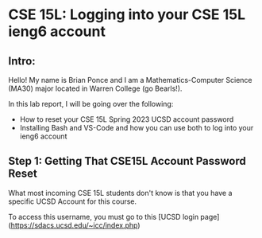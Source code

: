 # CSE 15L: Logging into your CSE 15L ieng6 account 

## Intro:

Hello! My name is Brian Ponce and I am a Mathematics-Computer Science (MA30) major located in Warren College (go Bearls!). 

In this lab report, I will be going over the following:

* How to reset your CSE 15L Spring 2023 UCSD account password
* Installing Bash and VS-Code and how you can use both to log into your ieng6 account

## Step 1: Getting That CSE15L Account Password Reset

What most incoming CSE 15L students don't know is that you have a specific UCSD Account for this course. 

To access this username, you must go to this [UCSD login page] (https://sdacs.ucsd.edu/~icc/index.php) 

